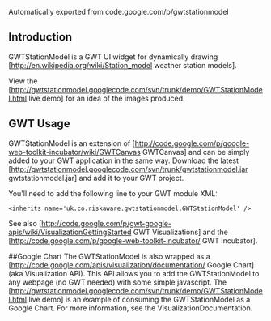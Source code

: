 Automatically exported from code.google.com/p/gwtstationmodel

## Introduction
GWTStationModel is a GWT UI widget for dynamically drawing [http://en.wikipedia.org/wiki/Station_model weather station models].

View the [http://gwtstationmodel.googlecode.com/svn/trunk/demo/GWTStationModel.html live demo] for an idea of the images produced.


## GWT Usage
GWTStationModel is an extension of [http://code.google.com/p/google-web-toolkit-incubator/wiki/GWTCanvas GWTCanvas] and can be simply added to your GWT application in the same way.
Download the latest [http://gwtstationmodel.googlecode.com/svn/trunk/gwtstationmodel.jar gwtstationmodel.jar] and add it to your GWT project.

You'll need to add the following line to your GWT module XML:
```
<inherits name='uk.co.riskaware.gwtstationmodel.GWTStationModel' />
```

See also [http://code.google.com/p/gwt-google-apis/wiki/VisualizationGettingStarted GWT Visualizations] and the [http://code.google.com/p/google-web-toolkit-incubator/ GWT Incubator].

##Google Chart
The GWTStationModel is also wrapped as a [http://code.google.com/apis/visualization/documentation/ Google Chart] (aka Visualization API). This API allows you to add the GWTStationModel to any webpage (no GWT needed) with some simple javascript. The [http://gwtstationmodel.googlecode.com/svn/trunk/demo/GWTStationModel.html live demo] is an example of consuming the GWTStationModel as a Google Chart. For more information, see the VisualizationDocumentation.
